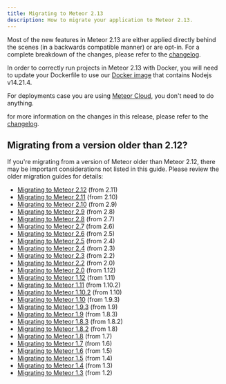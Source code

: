 ```yaml
---
title: Migrating to Meteor 2.13
description: How to migrate your application to Meteor 2.13.
---
```


Most of the new features in Meteor 2.13 are either applied directly behind the
scenes (in a backwards compatible manner) or are opt-in. For a complete
breakdown of the changes, please refer to the [changelog](http://docs.meteor.com/changelog.html).

In order to correctly run projects in Meteor 2.13 with Docker, you will need to
update your Dockerfile to use our [Docker image](https://hub.docker.com/r/meteor/node) that contains Nodejs v14.21.4.

For deployments case you are using [Meteor Cloud](https://www.meteor.com/cloud), you don't need to do anything.


for more information on the changes in this release, please refer to the
[changelog](http://docs.meteor.com/changelog.html).


<h2 id="older-versions">Migrating from a version older than 2.12?</h2>

If you're migrating from a version of Meteor older than Meteor 2.12, there may
be important considerations not listed in this guide.
 Please review the older migration guides for details:

* [Migrating to Meteor 2.12](2.12-migration.html) (from 2.11)
* [Migrating to Meteor 2.11](2.11-migration.html) (from 2.10)
* [Migrating to Meteor 2.10](2.10-migration.html) (from 2.9)
* [Migrating to Meteor 2.9](2.9-migration.html) (from 2.8)
* [Migrating to Meteor 2.8](2.8-migration.html) (from 2.7)
* [Migrating to Meteor 2.7](2.7-migration.html) (from 2.6)
* [Migrating to Meteor 2.6](2.6-migration.html) (from 2.5)
* [Migrating to Meteor 2.5](2.5-migration.html) (from 2.4)
* [Migrating to Meteor 2.4](2.4-migration.html) (from 2.3)
* [Migrating to Meteor 2.3](2.3-migration.html) (from 2.2)
* [Migrating to Meteor 2.2](2.2-migration.html) (from 2.0)
* [Migrating to Meteor 2.0](2.0-migration.html) (from 1.12)
* [Migrating to Meteor 1.12](1.12-migration.html) (from 1.11)
* [Migrating to Meteor 1.11](1.11-migration.html) (from 1.10.2)
* [Migrating to Meteor 1.10.2](1.10.2-migration.html) (from 1.10)
* [Migrating to Meteor 1.10](1.10-migration.html) (from 1.9.3)
* [Migrating to Meteor 1.9.3](1.9.3-migration.html) (from 1.9)
* [Migrating to Meteor 1.9](1.9-migration.html) (from 1.8.3)
* [Migrating to Meteor 1.8.3](1.8.3-migration.html) (from 1.8.2)
* [Migrating to Meteor 1.8.2](1.8.2-migration.html) (from 1.8)
* [Migrating to Meteor 1.8](1.8-migration.html) (from 1.7)
* [Migrating to Meteor 1.7](1.7-migration.html) (from 1.6)
* [Migrating to Meteor 1.6](1.6-migration.html) (from 1.5)
* [Migrating to Meteor 1.5](1.5-migration.html) (from 1.4)
* [Migrating to Meteor 1.4](1.4-migration.html) (from 1.3)
* [Migrating to Meteor 1.3](1.3-migration.html) (from 1.2)
